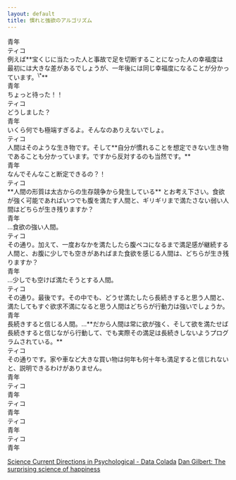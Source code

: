 ```yaml
---
layout: default
title: 慣れと強欲のアルゴリズム
---
```



<div class='name'>青年</div>
<div class='name'>ティコ</div>
例えば**宝くじに当たった人と事故で足を切断することになった人の幸福度は最初には大きな差があるでしょうが、一年後には同じ幸福度になることが分かっています。<sup>\*</sup>**
<div class='name'>青年</div>
ちょっと待った！！
<div class='name'>ティコ</div>
どうしました？
<div class='name'>青年</div>
いくら何でも極端すぎるよ。そんなのありえないでしょ。
<div class='name'>ティコ</div>
人間はそのような生き物です。そして**自分が慣れることを想定できない生き物であることも分かっています。ですから反対するのも当然です。**
<div class='name'>青年</div>
なんでそんなこと断定できるの？！
<div class='name'>ティコ</div>
**人間の形質は太古からの生存競争から発生している** とお考え下さい。食欲が強く可能であればいつでも腹を満たす人間と、ギリギリまで満たさない弱い人間はどちらが生き残りますか？
<div class='name'>青年</div>
…食欲の強い人間。
<div class='name'>ティコ</div>
その通り。加えて、一度おなかを満たしたら腹ペコになるまで満足感が継続する人間と、お腹に少しでも空きがあればまた食欲を感じる人間は、どちらが生き残りますか？
<div class='name'>青年</div>
…少しでも空けば満たそうとする人間。
<div class='name'>ティコ</div>
その通り。最後です。その中でも、どうせ満たしたら長続きすると思う人間と、満たしてもすぐ欲求不満になると思う人間はどちらが行動力は強いでしょうか。
<div class='name'>青年</div>
長続きすると信じる人間。…**だから人間は常に欲が強く、そして欲を満たせば長続きすると信じながら行動して、でも実際その満足は長続きしないようプログラムされている。**
<div class='name'>ティコ</div>
その通りです。家や車など大きな買い物は何年も何十年も満足すると信じれないと、説明できるわけがありません。
<div class='name'>青年</div>
<div class='name'>ティコ</div>
<div class='name'>青年</div>
<div class='name'>ティコ</div>
<div class='name'>青年</div>
<div class='name'>ティコ</div>
<div class='name'>青年</div>
<div class='name'>ティコ</div>
<div class='name'>青年</div>


[Science Current Directions in Psychological - Data Colada](http://datacolada.org/wp-content/uploads/2015/11/3985-Lucas-Curr-Direct-2007-Adaptation-and-the-Set-Point-Model-of-Subjective-Well-Being-Does-Happiness-Change-After-Major-Life-widowing-happiness-.pdf)
[Dan Gilbert: The surprising science of happiness](http://www.ted.com/talks/dan_gilbert_asks_why_are_we_happy.html)
